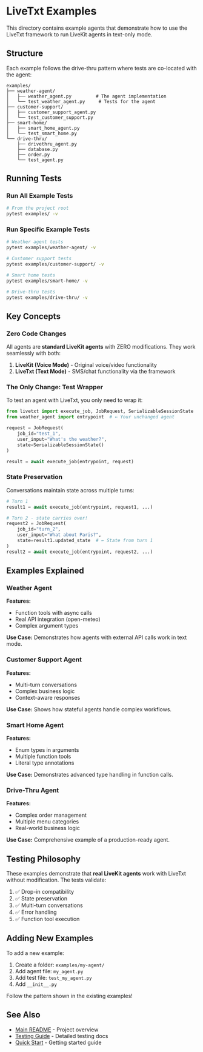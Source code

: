 # LiveTxt Examples

This directory contains example agents that demonstrate how to use the LiveTxt framework to run LiveKit agents in text-only mode.

## Structure

Each example follows the drive-thru pattern where tests are co-located with the agent:

```
examples/
├── weather-agent/
│   ├── weather_agent.py         # The agent implementation
│   └── test_weather_agent.py     # Tests for the agent
├── customer-support/
│   ├── customer_support_agent.py
│   └── test_customer_support.py
├── smart-home/
│   ├── smart_home_agent.py
│   └── test_smart_home.py
└── drive-thru/
    ├── drivethru_agent.py
    ├── database.py
    ├── order.py
    └── test_agent.py
```

## Running Tests

### Run All Example Tests

```bash
# From the project root
pytest examples/ -v
```

### Run Specific Example Tests

```bash
# Weather agent tests
pytest examples/weather-agent/ -v

# Customer support tests
pytest examples/customer-support/ -v

# Smart home tests
pytest examples/smart-home/ -v

# Drive-thru tests
pytest examples/drive-thru/ -v
```

## Key Concepts

### Zero Code Changes

All agents are **standard LiveKit agents** with ZERO modifications. They work seamlessly with both:

1. **LiveKit (Voice Mode)** - Original voice/video functionality
2. **LiveTxt (Text Mode)** - SMS/chat functionality via the framework

### The Only Change: Test Wrapper

To test an agent with LiveTxt, you only need to wrap it:

```python
from livetxt import execute_job, JobRequest, SerializableSessionState
from weather_agent import entrypoint  # ← Your unchanged agent

request = JobRequest(
    job_id="test_1",
    user_input="What's the weather?",
    state=SerializableSessionState()
)

result = await execute_job(entrypoint, request)
```

### State Preservation

Conversations maintain state across multiple turns:

```python
# Turn 1
result1 = await execute_job(entrypoint, request1, ...)

# Turn 2 - state carries over!
request2 = JobRequest(
    job_id="turn_2",
    user_input="What about Paris?",
    state=result1.updated_state  # ← State from turn 1
)
result2 = await execute_job(entrypoint, request2, ...)
```

## Examples Explained

### Weather Agent

**Features:**
- Function tools with async calls
- Real API integration (open-meteo)
- Complex argument types

**Use Case:** Demonstrates how agents with external API calls work in text mode.

### Customer Support Agent

**Features:**
- Multi-turn conversations
- Complex business logic
- Context-aware responses

**Use Case:** Shows how stateful agents handle complex workflows.

### Smart Home Agent

**Features:**
- Enum types in arguments
- Multiple function tools
- Literal type annotations

**Use Case:** Demonstrates advanced type handling in function calls.

### Drive-Thru Agent

**Features:**
- Complex order management
- Multiple menu categories
- Real-world business logic

**Use Case:** Comprehensive example of a production-ready agent.

## Testing Philosophy

These examples demonstrate that **real LiveKit agents** work with LiveTxt without modification. The tests validate:

1. ✅ Drop-in compatibility
2. ✅ State preservation
3. ✅ Multi-turn conversations
4. ✅ Error handling
5. ✅ Function tool execution

## Adding New Examples

To add a new example:

1. Create a folder: `examples/my-agent/`
2. Add agent file: `my_agent.py`
3. Add test file: `test_my_agent.py`
4. Add `__init__.py`

Follow the pattern shown in the existing examples!

## See Also

- [Main README](../README.md) - Project overview
- [Testing Guide](../internal-docs/README_TESTING.md) - Detailed testing docs
- [Quick Start](../internal-docs/QUICKSTART.md) - Getting started guide

